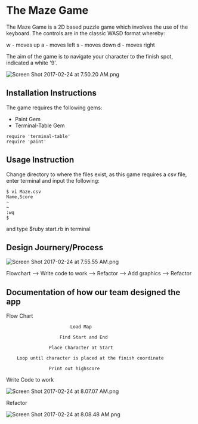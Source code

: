 # The Maze Game

The Maze Game is a 2D based puzzle game which involves the use of the keyboard. The controls are in the classic WASD format whereby:

w - moves up
a - moves left
s - moves down
d - moves right

The aim of the game is to navigate your character to the finish spot, indicated a white '9'.

![Screen Shot 2017-02-24 at 7.50.20 AM.png](https://www.dropbox.com/s/94knc7dprcpfmnz/Screen%20Shot%202017-02-24%20at%207.50.20%20AM.png?dl=0&raw=1)

## Installation Instructions

The game requires the following gems:
* Paint Gem 
* Terminal-Table Gem

```
require 'terminal-table'
require 'paint'
```

## Usage Instruction

Change directory to where the files exist, as this game requires a csv file, enter terminal and input the following:

```
$ vi Maze.csv
Name,Score
~                                                                       
~
:wq
$
```
and type $ruby start.rb in terminal

## Design Journery/Process

![Screen Shot 2017-02-24 at 7.55.55 AM.png](https://www.dropbox.com/s/jows29ilkrajlby/Screen%20Shot%202017-02-24%20at%207.55.55%20AM.png?dl=0&raw=1)

Flowchart --> Write code to work --> Refactor --> Add graphics --> Refactor

## Documentation of how our team designed the app

Flow Chart

                            Load Map
                            
                        Find Start and End
                    
                    Place Character at Start
                
        Loop until character is placed at the finish coordinate
        
                    Print out highscore
                    

Write Code to work

![Screen Shot 2017-02-24 at 8.07.07 AM.png](https://www.dropbox.com/s/fg26pcik4w9c542/Screen%20Shot%202017-02-24%20at%208.07.07%20AM.png?dl=0&raw=1)

Refactor

![Screen Shot 2017-02-24 at 8.08.48 AM.png](https://www.dropbox.com/s/b0pwapx0jud6v6l/Screen%20Shot%202017-02-24%20at%208.08.48%20AM.png?dl=0&raw=1)




